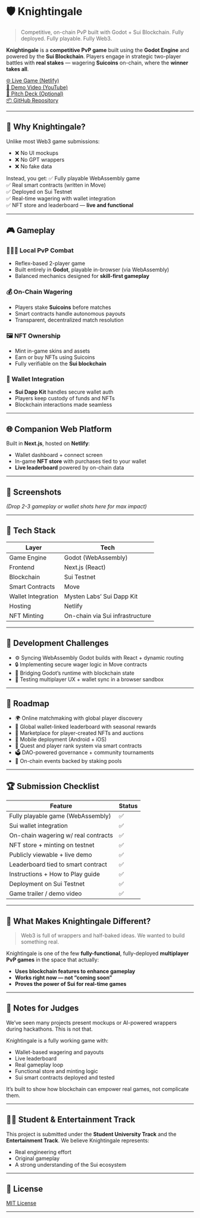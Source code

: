 # 🛡️ Knightingale

> Competitive, on-chain PvP built with Godot + Sui Blockchain. Fully deployed. Fully playable. Fully Web3.

**Knightingale** is a **competitive PvP game** built using the **Godot Engine** and powered by the **Sui Blockchain**. Players engage in strategic two-player battles with **real stakes** — wagering **Suicoins** on-chain, where the **winner takes all**.

[🌐 Live Game (Netlify)](https://knightingalesui.netlify.app)  
[🎥 Demo Video (YouTube)](https://www.youtube.com/watch?v=XqUktZL56hI)  
[🧠 Pitch Deck (Optional)](#)  
[📦 GitHub Repository](https://github.com/chrsnikhil/Nightingale-SUI)

---

## 🧠 Why Knightingale?

Unlike most Web3 game submissions:
- ❌ No UI mockups
- ❌ No GPT wrappers
- ❌ No fake data

Instead, you get:
✅ Fully playable WebAssembly game  
✅ Real smart contracts (written in Move)  
✅ Deployed on Sui Testnet  
✅ Real-time wagering with wallet integration  
✅ NFT store and leaderboard — **live and functional**

---

## 🎮 Gameplay

### 🧑‍🤝‍🧑 Local PvP Combat
- Reflex-based 2-player game
- Built entirely in **Godot**, playable in-browser (via WebAssembly)
- Balanced mechanics designed for **skill-first gameplay**

### 💰 On-Chain Wagering
- Players stake **Suicoins** before matches
- Smart contracts handle autonomous payouts
- Transparent, decentralized match resolution

### 🖼️ NFT Ownership
- Mint in-game skins and assets
- Earn or buy NFTs using Suicoins
- Fully verifiable on the **Sui blockchain**

### 🔐 Wallet Integration
- **Sui Dapp Kit** handles secure wallet auth
- Players keep custody of funds and NFTs
- Blockchain interactions made seamless

---

## 🌐 Companion Web Platform

Built in **Next.js**, hosted on **Netlify**:
- Wallet dashboard + connect screen
- In-game **NFT store** with purchases tied to your wallet
- **Live leaderboard** powered by on-chain data

---

## 📸 Screenshots  
*(Drop 2-3 gameplay or wallet shots here for max impact)*

---

## 🧱 Tech Stack

| Layer            | Tech                          |
|------------------|-------------------------------|
| Game Engine      | Godot (WebAssembly)           |
| Frontend         | Next.js (React)               |
| Blockchain       | Sui Testnet                   |
| Smart Contracts  | Move                          |
| Wallet Integration | Mysten Labs’ Sui Dapp Kit |
| Hosting          | Netlify                       |
| NFT Minting      | On-chain via Sui infrastructure |

---

## 🧩 Development Challenges

- ⚙️ Syncing WebAssembly Godot builds with React + dynamic routing
- 🔒 Implementing secure wager logic in Move contracts
- 🔁 Bridging Godot’s runtime with blockchain state
- 👥 Testing multiplayer UX + wallet sync in a browser sandbox

---

## 🚀 Roadmap

- 🌍 Online matchmaking with global player discovery
- 🧾 Global wallet-linked leaderboard with seasonal rewards
- 🛒 Marketplace for player-created NFTs and auctions
- 📱 Mobile deployment (Android + iOS)
- 🧙 Quest and player rank system via smart contracts
- 🗳 DAO-powered governance + community tournaments
- 🎯 On-chain events backed by staking pools

---

## 🏆 Submission Checklist

| Feature                             | Status |
|-------------------------------------|--------|
| Fully playable game (WebAssembly)   | ✅     |
| Sui wallet integration              | ✅     |
| On-chain wagering w/ real contracts| ✅     |
| NFT store + minting on testnet      | ✅     |
| Publicly viewable + live demo       | ✅     |
| Leaderboard tied to smart contract  | ✅     |
| Instructions + How to Play guide    | ✅     |
| Deployment on Sui Testnet           | ✅     |
| Game trailer / demo video           | ✅     |

---

## 🎯 What Makes Knightingale Different?

> Web3 is full of wrappers and half-baked ideas. We wanted to build something real.

Knightingale is one of the few **fully-functional**, fully-deployed **multiplayer PvP games** in the space that actually:

- **Uses blockchain features to enhance gameplay**
- **Works right now — not “coming soon”**
- **Proves the power of Sui for real-time games**

---

## 💬 Notes for Judges

We’ve seen many projects present mockups or AI-powered wrappers during hackathons. This is not that.

Knightingale is a fully working game with:
- Wallet-based wagering and payouts
- Live leaderboard
- Real gameplay loop
- Functional store and minting logic
- Sui smart contracts deployed and tested

It’s built to show how blockchain can empower real games, not complicate them.

---

## 🧑‍🎓 Student & Entertainment Track

This project is submitted under the **Student University Track** and the **Entertainment Track**. We believe Knightingale represents:

- Real engineering effort
- Original gameplay
- A strong understanding of the Sui ecosystem

---

## 📜 License

[MIT License](LICENSE)

---
